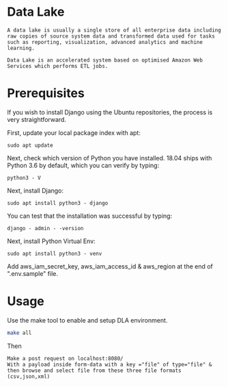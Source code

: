# Data Lake

```
A data lake is usually a single store of all enterprise data including raw copies of source system data and transformed data used for tasks such as reporting, visualization, advanced analytics and machine learning.

Data Lake is an accelerated system based on optimised Amazon Web Services which performs ETL jobs.
```

# Prerequisites

If you wish to install Django using the Ubuntu repositories, the process is very straightforward.

First, update your local package index with apt:

```
sudo apt update
```

Next, check which version of Python you have installed. 18.04 ships with Python 3.6 by default, which you can verify by typing:

```
python3 - V
```

Next, install Django:

```
sudo apt install python3 - django
```

You can test that the installation was successful by typing:

```
django - admin - -version
```

Next, install Python Virtual Env:

```
sudo apt install python3 - venv
```

Add aws_iam_secret_key, aws_iam_access_id & aws_region at the end of ".env.sample" file.

# Usage

Use the make tool to enable and setup DLA environment.

```bash
make all
```
Then
```
Make a post request on localhost:8080/ 
With a payload inside form-data with a key ="file" of type="file" &
then browse and select file from these three file formats (csv,json,xml)
```
